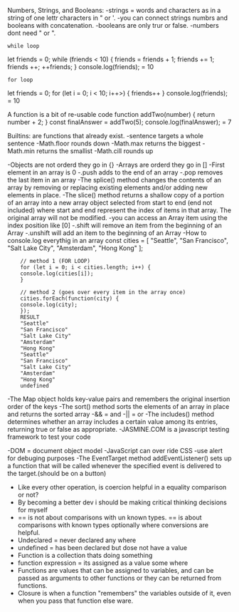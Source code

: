 Numbers, Strings, and Booleans:
-strings = words and characters as in a string of one lettr characters in " or '.
-you can connect strings numbrs and booleans with concatenation.
-booleans are only trur or false.
-numbers dont need " or ".

    while loop
let friends = 0;
    while (friends < 10) {
        friends = friends + 1;
        friends += 1;
        friends ++;
        ++friends;
        <!--thes do all the same thing -->
    }
    console.log(friends); = 10

    for loop
let friends = 0;
    for (let i = 0; i < 10; i++>) {
        friends++
    }
    console.log(friends); = 10

A function is a bit of re-usable code
    function addTwo(number) {
  return number + 2;
}
const finalAnswer = addTwo(5);
console.log(finalAnswer); = 7

Builtins:
are functions that already exist.
-sentence targets a whole sentence
-Math.floor rounds down
-Math.max returns the biggest
-Math.min returns the smallist
-Math.cill rounds up

-Objects are not orderd they go in {}
-Arrays are orderd they go in []
-First element in an array is 0
-.push adds to the end of an array
-.pop removes the last item in an array
-The splice() method changes the contents of an array by removing or replacing existing elements and/or adding new elements in place.
-The slice() method returns a shallow copy of a portion of an array into a new array object selected from start to end (end not included) where start and end represent the index of items in that array. The original array will not be modified.
-you can access an Array item using the index position like [0]
-.shift will remove an item from the beginning of an Array
-.unshift will add an item to the beginning of an Array
-How to console.log everythig in an array
            const cities = [
        "Seattle",
        "San Francisco",
        "Salt Lake City",
        "Amsterdam",
        "Hong Kong"
        ];

        // method 1 (FOR LOOP)
        for (let i = 0; i < cities.length; i++) {
        console.log(cities[i]);
        }

        // method 2 (goes over every item in the array once)
        cities.forEach(function(city) {
        console.log(city);
        });
        RESULT
        "Seattle"
        "San Francisco"
        "Salt Lake City"
        "Amsterdam"
        "Hong Kong"
        "Seattle"
        "San Francisco"
        "Salt Lake City"
        "Amsterdam"
        "Hong Kong"
        undefined

-The Map object holds key-value pairs and remembers the original insertion order of the keys
-The sort() method sorts the elements of an array in place and returns the sorted array
-&& = and
-|| = or
-The includes() method determines whether an array includes a certain value among its entries, returning true or false as appropriate.
-JASMINE.COM is a javascript testing framework to test your code

-DOM = document object model
-JavaScript can over ride CSS
-use alert for debuging purposes
-The EventTarget method addEventListener() sets up a function that will be called whenever the specified event is delivered to the target.(should be on a button)

- Like every other operation, is coercion helpful in a equality comparison or not?
- By becoming a better dev i should be making critical thinking decisions for myself
- == is not about comparisons with un known types.  == is about comparisons with known types optionally where conversions are helpful.
- Undeclared = never declared any where
- undefined = has been declared but dose not have a value 
- Function is a collection thats doing something
- function expression =  its assigned as a value some where
- Functions are values that can be assigned to variables, and can be passed as arguments to other functions or they can be returned from functions.
- Closure is when a function "remembers" the variables outside of it, even when you pass that function else ware.